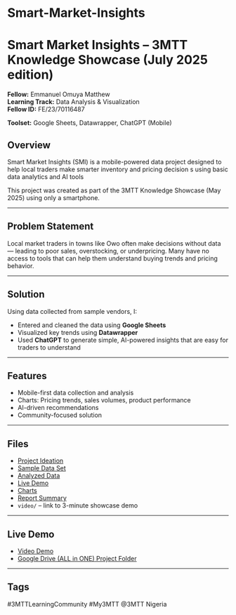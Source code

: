 # Smart-Market-Insights

# Smart Market Insights – 3MTT Knowledge Showcase (July 2025 edition)

**Fellow:** Emmanuel Omuya Matthew  
**Learning Track:** Data Analysis & Visualization  
**Fellow ID:**   FE/23/70116487

**Toolset:** Google Sheets, Datawrapper, ChatGPT (Mobile)


## Overview
Smart Market Insights (SMI) is a mobile-powered data project designed to help local traders make smarter inventory and pricing decision s using basic data analytics and AI tools

This project was created as part of the 3MTT Knowledge Showcase (May 2025) using only a smartphone.

---

## Problem Statement
Local market traders in towns like Owo often make decisions without data — leading to poor sales, overstocking, or underpricing. Many have no access to tools that can help them understand buying trends and pricing behavior.

---
## Solution
Using data collected from sample vendors, I:
- Entered and cleaned the data using **Google Sheets**
- Visualized key trends using **Datawrapper**
- Used **ChatGPT** to generate simple, AI-powered insights that are easy for traders to understand

---

## Features
- Mobile-first data collection and analysis
- Charts: Pricing trends, sales volumes, product performance
- AI-driven recommendations
- Community-focused solution

---

## Files
- [Project Ideation](https://docs.google.com/document/d/1n3mAbRELPN5nP6vemYbEO83ELogQ61Ww/edit?usp=drivesdk&ouid=109153846087373466674&rtpof=true&sd=true)
- [Sample Data Set](https://docs.google.com/spreadsheets/d/1meIU0cv6Ik108Q6XYuWydbp_Gyx_Ked7/edit?usp=drivesdk&ouid=109153846087373466674&rtpof=true&sd=true)
- [Analyzed Data](https://docs.google.com/spreadsheets/d/1Vkyv8dgBgv4wtAFiUtCiBjWVT_mzTTD5/edit?usp=drivesdk&ouid=109153846087373466674&rtpof=true&sd=true)
- [Live Demo](https://drive.google.com/file/d/15P_-JAJAtLPfmxByAtp3ItHSefl3hSOR/view?usp=drivesdk)
- [Charts](https://drive.google.com/drive/folders/15WErUljnZjKYkan67hU4wHxlkErnCKZA)
- [Report Summary](https://drive.google.com/file/d/16PgGj8dY90yzFvXhfGha8C4zrlBNunKc/view?usp=drivesdk)
- `video/` – link to 3-minute showcase demo

---

## Live Demo
- [Video Demo](https://drive.google.com/file/d/15P_-JAJAtLPfmxByAtp3ItHSefl3hSOR/view?usp=drivesdk)
- [Google Drive (ALL in ONE) Project Folder](https://drive.google.com/drive/folders/1me4biRTqdg7vSF7Sk7otqdm3je9AID5j)

---

## Tags
#3MTTLearningCommunity #My3MTT @3MTT Nigeria
